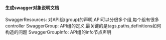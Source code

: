 #### 生成swagger对象说明文档

SwaggerResources: 对API组(group)的声明,API可以分很多个组,每个组有很多controller
SwaggerGroup: API组的定义,最关键的是tags,paths,definitions如何构造的问题
SwaggerGroupInfo: API组的info节点声明
